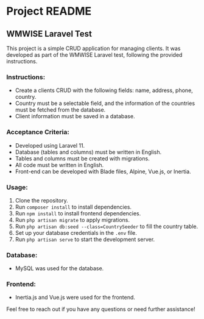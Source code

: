 # Project README

## WMWISE Laravel Test

This project is a simple CRUD application for managing clients. It was developed as part of the WMWISE Laravel test, following the provided instructions.

### Instructions:

- Create a clients CRUD with the following fields: name, address, phone, country.
- Country must be a selectable field, and the information of the countries must be fetched from the database.
- Client information must be saved in a database.

### Acceptance Criteria:

- Developed using Laravel 11.
- Database (tables and columns) must be written in English.
- Tables and columns must be created with migrations.
- All code must be written in English.
- Front-end can be developed with Blade files, Alpine, Vue.js, or Inertia.



### Usage:

1. Clone the repository.
2. Run `composer install` to install dependencies.
3. Run `npm install` to install frontend dependencies.
4. Run `php artisan migrate` to apply migrations.
5. Run `php artisan db:seed --class=CountrySeeder` to fill the country table.
6. Set up your database credentials in the `.env` file.
7. Run `php artisan serve` to start the development server.

### Database:

- MySQL was used for the database.

### Frontend:

- Inertia.js and Vue.js were used for the frontend.



Feel free to reach out if you have any questions or need further assistance!
